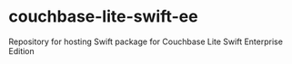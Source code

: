 # couchbase-lite-swift-ee

Repository for hosting Swift package for Couchbase Lite Swift Enterprise Edition

